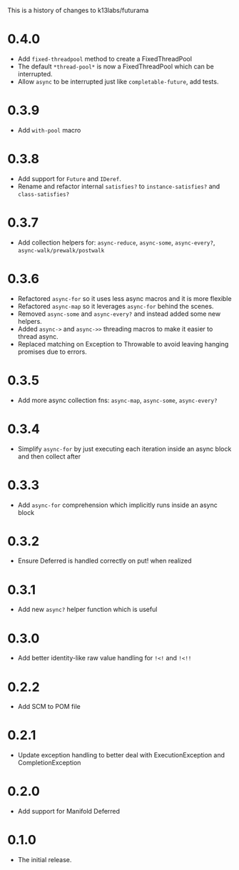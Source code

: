 This is a history of changes to k13labs/futurama

# 0.4.0
* Add `fixed-threadpool` method to create a FixedThreadPool
* The default `*thread-pool*` is now a FixedThreadPool which can be interrupted.
* Allow `async` to be interrupted just like `completable-future`, add tests.

# 0.3.9
* Add `with-pool` macro

# 0.3.8
* Add support for `Future` and `IDeref`.
* Rename and refactor internal `satisfies?` to `instance-satisfies?` and `class-satisfies?`

# 0.3.7
* Add collection helpers for: `async-reduce`, `async-some`, `async-every?`, `async-walk/prewalk/postwalk`

# 0.3.6
* Refactored `async-for` so it uses less async macros and it is more flexible
* Refactored `async-map` so it leverages `async-for` behind the scenes.
* Removed `async-some` and `async-every?` and instead added some new helpers.
* Added `async->` and `async->>` threading macros to make it easier to thread async.
* Replaced matching on Exception to Throwable to avoid leaving hanging promises due to errors.

# 0.3.5
* Add more async collection fns: `async-map`, `async-some`, `async-every?`

# 0.3.4
* Simplify `async-for` by just executing each iteration inside an async block and then collect after

# 0.3.3
* Add `async-for` comprehension which implicitly runs inside an async block

# 0.3.2
* Ensure Deferred is handled correctly on put! when realized

# 0.3.1
* Add new `async?` helper function which is useful

# 0.3.0
* Add better identity-like raw value handling for `!<!` and `!<!!`

# 0.2.2
* Add SCM to POM file

# 0.2.1
* Update exception handling to better deal with ExecutionException and CompletionException

# 0.2.0
* Add support for Manifold Deferred

# 0.1.0
* The initial release.
